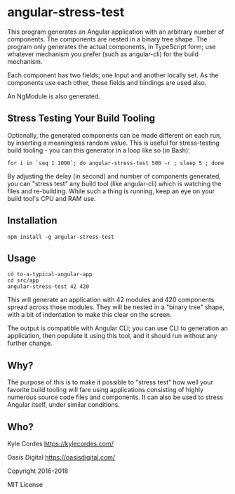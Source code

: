 # angular-stress-test

This program generates an Angular application with an arbitrary number of
components. The components are nested in a binary tree shape. The program only
generates the actual components, in TypeScript form; use whatever mechanism you
prefer (such as angular-cli) for the build mechanism.

Each component has two fields; one Input and another locally set. As the
components use each other, these fields and bindings are used also.

An NgModule is also generated.

## Stress Testing Your Build Tooling

Optionally, the generated components can be made different on each run, by
inserting a meaningless random value. This is useful for stress-testing build
tooling - you can this generator in a loop like so (in Bash):

```
for i in `seq 1 1000`; do angular-stress-test 500 -r ; sleep 5 ; done
```

By adjusting the delay (in second) and number of components generated, you can
"stress test" any build tool (like angular-cli) which is watching the files and
re-building. While such a thing is running, keep an eye on your build tool's
CPU and RAM use.

## Installation

```
npm install -g angular-stress-test
```

## Usage

```
cd to-a-typical-angular-app
cd src/app
angular-stress-test 42 420
```

This will generate an application with 42 modules and 420 components spread
across those modules. They will be nested in a "binary tree" shape, with a bit
of indentation to make this clear on the screen.

The output is compatible with Angular CLI; you can use CLI to
generation an application, then populate it using this tool, and it should run
without any further change.

## Why?

The purpose of this is to make it possible to "stress test" how well your
favorite build tooling will fare using applications consisting of highly
numerous source code files and components. It can also be used to stress Angular
itself, under similar conditions.

## Who?

Kyle Cordes    https://kylecordes.com/

Oasis Digital  https://oasisdigital.com/

Copyright 2016-2018

MIT License
